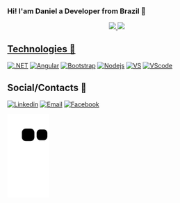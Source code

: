 ### Hi! I'am Daniel a Developer from Brazil 👋
<div align="center">
  <a href="https://github.com/danielneto10">
<img height="180em" src="https://github-readme-stats.vercel.app/api?username=danielneto10&show_icons=true&theme=github_dark&include_all_commits=true&count_private=true"/>
  <img height="180em" src="https://github-readme-stats.vercel.app/api/top-langs/?username=danielneto10&layout=compact&langs_count=5&theme=github_dark"/>
</div>

## Technologies 🚀

[![.NET](https://img.shields.io/badge/.NET-512BD4?style=for-the-badge&logo=dotnet&logoColor=white)](https://github.com/danielneto10)
[![Angular](https://img.shields.io/badge/Angular-DD0031?style=for-the-badge&logo=angular&logoColor=white)](https://github.com/danielneto10)
[![Bootstrap](https://img.shields.io/badge/Bootstrap-563D7C?style=for-the-badge&logo=bootstrap&logoColor=white)](https://github.com/danielneto10)
[![Nodejs](https://img.shields.io/badge/Node.js-339933?style=for-the-badge&logo=nodedotjs&logoColor=white)](https://github.com/danielneto10)
[![VS](https://img.shields.io/badge/Visual_Studio-5C2D91?style=for-the-badge&logo=visual%20studio&logoColor=white)](https://github.com/danielneto10)
[![VScode](https://img.shields.io/badge/Visual_Studio_Code-0078D4?style=for-the-badge&logo=visual%20studio%20code&logoColor=white)](https://github.com/danielneto10)

## Social/Contacts 🧾

[![Linkedin](https://img.shields.io/badge/LinkedIn-0077B5?style=for-the-badge&logo=linkedin&logoColor=white)](https://www.linkedin.com/in/daniel-fragoso-350141183/)
[![Email](https://img.shields.io/badge/Microsoft_Outlook-0078D4?style=for-the-badge&logo=microsoft-outlook&logoColor=white)](mailto:daniel.fluz@hotmail.com)
[![Facebook](https://img.shields.io/badge/Facebook-1877F2?style=for-the-badge&logo=facebook&logoColor=white)](https://www.facebook.com/daniel.fragoso.96)

![Snake animation](https://github.com/danielneto10/danielneto10/blob/output/github-contribution-grid-snake.svg)
